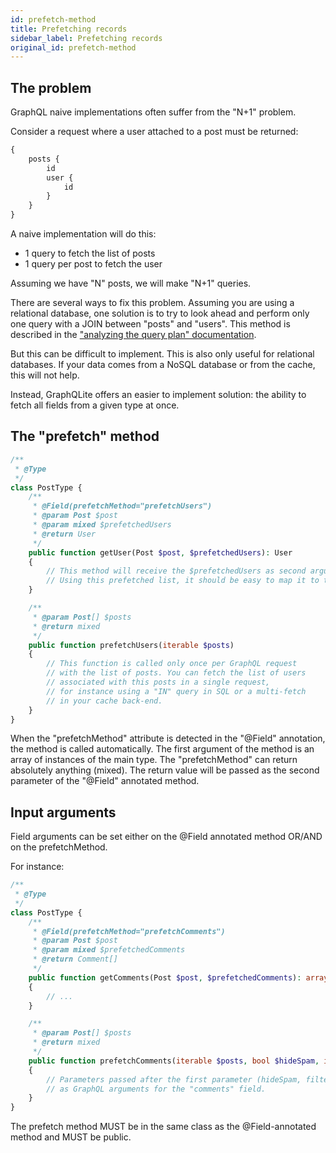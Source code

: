 ```yaml
---
id: prefetch-method
title: Prefetching records
sidebar_label: Prefetching records
original_id: prefetch-method
---
```


## The problem

GraphQL naive implementations often suffer from the "N+1" problem.

Consider a request where a user attached to a post must be returned:

```graphql
{
    posts {
        id
        user {
            id
        }
    }
}
```

A naive implementation will do this:

- 1 query to fetch the list of posts
- 1 query per post to fetch the user

Assuming we have "N" posts, we will make "N+1" queries.

There are several ways to fix this problem. 
Assuming you are using a relational database, one solution is to try to look 
ahead and perform only one query with a JOIN between "posts" and "users".
This method is described in the ["analyzing the query plan" documentation](query_plan.md).

But this can be difficult to implement. This is also only useful for relational databases. If your data comes from a 
NoSQL database or from the cache, this will not help.

Instead, GraphQLite offers an easier to implement solution: the ability to fetch all fields from a given type at once.

## The "prefetch" method

```php
/**
 * @Type
 */
class PostType {
    /**
     * @Field(prefetchMethod="prefetchUsers")
     * @param Post $post
     * @param mixed $prefetchedUsers
     * @return User
     */
    public function getUser(Post $post, $prefetchedUsers): User
    {
        // This method will receive the $prefetchedUsers as second argument. This is the return value of the "prefetchUsers" method below.
        // Using this prefetched list, it should be easy to map it to the post
    }

    /**
     * @param Post[] $posts
     * @return mixed
     */
    public function prefetchUsers(iterable $posts)
    {
        // This function is called only once per GraphQL request
        // with the list of posts. You can fetch the list of users
        // associated with this posts in a single request,
        // for instance using a "IN" query in SQL or a multi-fetch
        // in your cache back-end.
    }
}
```

When the "prefetchMethod" attribute is detected in the "@Field" annotation, the method is called automatically.
The first argument of the method is an array of instances of the main type.
The "prefetchMethod" can return absolutely anything (mixed). The return value will be passed as the second parameter of the "@Field" annotated method.

## Input arguments

Field arguments can be set either on the @Field annotated method OR/AND on the prefetchMethod.

For instance:

```php
/**
 * @Type
 */
class PostType {
    /**
     * @Field(prefetchMethod="prefetchComments")
     * @param Post $post
     * @param mixed $prefetchedComments
     * @return Comment[]
     */
    public function getComments(Post $post, $prefetchedComments): array
    {
        // ...
    }

    /**
     * @param Post[] $posts
     * @return mixed
     */
    public function prefetchComments(iterable $posts, bool $hideSpam, int $filterByScore)
    {
        // Parameters passed after the first parameter (hideSpam, filterByScore...) are automatically exposed 
        // as GraphQL arguments for the "comments" field.
    }
}
```

The prefetch method MUST be in the same class as the @Field-annotated method and MUST be public.
